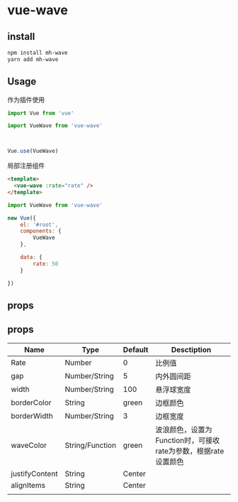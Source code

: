 # vue-wave

## install



```bash
npm install mh-wave
yarn add mh-wave
```



## Usage



作为插件使用



```js
import Vue from 'vue'

import VueWave from 'vue-wave'



Vue.use(VueWave)
```



局部注册组件



```HTML
<template>
  <vue-wave :rate="rate" />
</template>
```



```js
import VueWave from 'vue-wave'

new Vue({
    el: '#root',
    components: {
        VueWave
    },

    data: {
        rate: 50
    }

})
```

## props



## props

| Name           | Type            | Default | Desctiption                                                  |
| -------------- | --------------- | ------- | ------------------------------------------------------------ |
| Rate           | Number          | 0       | 比例值                                                       |
| gap            | Number/String   | 5       | 内外圆间距                                                   |
| width          | Number/String   | 100     | 悬浮球宽度                                                   |
| borderColor    | String          | green   | 边框颜色                                                     |
| borderWidth    | Number/String   | 3       | 边框宽度                                                     |
| waveColor      | String/Function | green   | 波浪颜色，设置为Function时，可接收rate为参数，根据rate设置颜色 |
| justifyContent | String          | Center  |                                                              |
| alignItems     | String          | Center  |                                                              |
|                |                 |         |                                                              |


